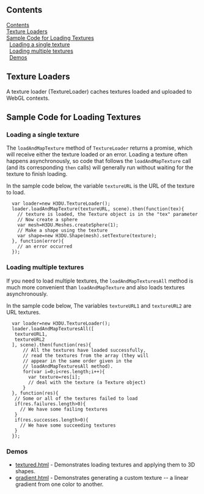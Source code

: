 <a id=Contents></a>
## Contents

[Contents](#Contents)<br>[Texture Loaders](#Texture_Loaders)<br>[Sample Code for Loading Textures](#Sample_Code_for_Loading_Textures)<br>&nbsp;&nbsp;[Loading a single texture](#Loading_a_single_texture)<br>&nbsp;&nbsp;[Loading multiple textures](#Loading_multiple_textures)<br>&nbsp;&nbsp;[Demos](#Demos)<br>

## Texture Loaders

A texture loader (TextureLoader) caches textures loaded and uploaded to WebGL contexts.

<a id=Sample_Code_for_Loading_Textures></a>
## Sample Code for Loading Textures

<a id=Loading_a_single_texture></a>
### Loading a single texture

The `loadAndMapTexture` method of `TextureLoader` returns a promise, which will receive either
the texture loaded or an error. Loading a texture often happens asynchronously, so code that
follows the `loadAndMapTexture` call (and its corresponding `then` calls) will generally run without
waiting for the texture to finish loading.

In the sample code below, the variable `textureURL` is the URL of the texture to load.

```
  var loader=new H3DU.TextureLoader();
  loader.loadAndMapTexture(textureURL, scene).then(function(tex){
    // texture is loaded, the Texture object is in the "tex" parameter
    // Now create a sphere
    var mesh=H3DU.Meshes.createSphere(1);
    // Make a shape using the texture
    var shape=new H3DU.Shape(mesh).setTexture(texture);
  }, function(error){
    // an error occurred
  });
```

<a id=Loading_multiple_textures></a>
### Loading multiple textures

If you need to load multiple textures, the `loadAndMapTexturesAll` method
is much more convenient than `loadAndMapTexture` and also loads textures asynchronously.

In the sample code below, The variables `textureURL1` and `textureURL2` are URL textures.

```
  var loader=new H3DU.TextureLoader();
  loader.loadAndMapTexturesAll([
   textureURL1,
   textureURL2
  ], scene).then(function(res){
      // All the textures have loaded successfully,
      // read the textures from the array (they will
      // appear in the same order given in the
      // loadAndMapTexturesAll method).
      for(var i=0;i<res.length;i++){
        var texture=res[i];
        // deal with the texture (a Texture object)
      }
  }, function(res){
   // Some or all of the textures failed to load
   if(res.failures.length>0){
     // We have some failing textures
   }
   if(res.successes.length>0){
     // We have some succeeding textures
   }
  });
```

<a id=Demos></a>
### Demos

* [textured.html](https://peteroupc.github.io/html3dutil/demos/textured.html) - Demonstrates loading textures
and applying them to 3D shapes.
* [gradient.html](https://peteroupc.github.io/html3dutil/demos/gradient.html) - Demonstrates generating a custom
texture -- a linear gradient from one color to another.
